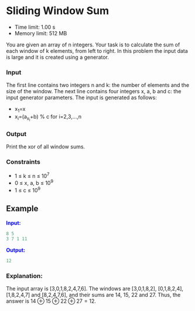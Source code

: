 # Sliding Window Sum

* Time limit: 1.00 s
* Memory limit: 512 MB

You are given an array of n integers. Your task is to calculate the sum of each window of k elements, from left to
right.
In this problem the input data is large and it is created using a generator.

### Input

The first line contains two integers n and k: the number of elements and the size of the window.
The next line contains four integers x, a, b and c: the input generator parameters. The input is generated as follows:

* x<sub>1</sub>=x
* x<sub>i</sub>=(a<sub>x<sub>i</sub></sub>+b) % c for i=2,3,&hellip;,n

### Output

Print the xor of all window sums.

### Constraints

* 1 &le; k &le; n &le; 10<sup>7</sup>
* 0 &le; x, a, b &le; 10<sup>9</sup>
* 1 &le; c &le; 10<sup>9</sup>

## Example

<font color="blue">**Input:**</font>

```c++
8 5
3 7 1 11
```

<font color="blue">**Output:**</font>

```c++
12
``` 

### Explanation:

The input array is [3,0,1,8,2,4,7,6]. The windows are [3,0,1,8,2], [0,1,8,2,4], [1,8,2,4,7] and [8,2,4,7,6], and their
sums are 14, 15, 22 and 27. Thus, the answer is $14 \oplus 15 \oplus 22 \oplus 27 = 12$.
